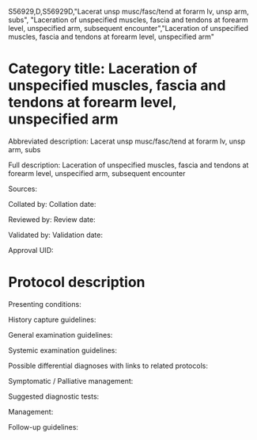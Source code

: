 S56929,D,S56929D,"Lacerat unsp musc/fasc/tend at forarm lv, unsp arm, subs", "Laceration of unspecified muscles, fascia and tendons at forearm level, unspecified arm, subsequent encounter","Laceration of unspecified muscles, fascia and tendons at forearm level, unspecified arm"
# Category title: Laceration of unspecified muscles, fascia and tendons at forearm level, unspecified arm

Abbreviated description: Lacerat unsp musc/fasc/tend at forarm lv, unsp arm, subs

Full description: Laceration of unspecified muscles, fascia and tendons at forearm level, unspecified arm, subsequent encounter

Sources:

Collated by:
Collation date:

Reviewed by:
Review date:

Validated by:
Validation date:

Approval UID:

# Protocol description

Presenting conditions:

History capture guidelines:

General examination guidelines:

Systemic examination guidelines:

Possible differential diagnoses with links to related protocols:

Symptomatic / Palliative management:

Suggested diagnostic tests:

Management:

Follow-up guidelines:
